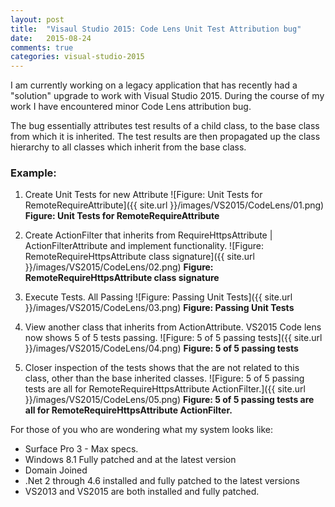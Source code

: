 ```yaml
---
layout: post
title:  "Visaul Studio 2015: Code Lens Unit Test Attribution bug"
date:   2015-08-24
comments: true
categories: visual-studio-2015
---
```

I am currently working on a legacy application that has recently had a "solution" upgrade to work with Visual Studio 2015.
During the course of my work I have encountered minor Code Lens attribution bug. 

The bug essentially attributes test results of a child class, to the base class from which it is inherited. 
The test results are then propagated up the class hierarchy to all classes which inherit from the base class. 

### Example:

1.  Create Unit Tests for new Attribute 
![Figure: Unit Tests for RemoteRequireAttribute]({{ site.url }}/images/VS2015/CodeLens/01.png)
**Figure: Unit Tests for RemoteRequireAttribute**

2.  Create ActionFilter that inherits from RequireHttpsAttribute | ActionFilterAttribute and implement functionality.
![Figure: RemoteRequireHttpsAttribute class signature]({{ site.url }}/images/VS2015/CodeLens/02.png)
**Figure: RemoteRequireHttpsAttribute class signature**

3.  Execute Tests. All Passing
![Figure: Passing Unit Tests]({{ site.url }}/images/VS2015/CodeLens/03.png)
**Figure: Passing Unit Tests**

4.  View another class that inherits from ActionAttribute. VS2015 Code lens now shows 5 of 5 tests passing.
![Figure: 5 of 5 passing tests]({{ site.url }}/images/VS2015/CodeLens/04.png)
**Figure: 5 of 5 passing tests**

5.  Closer inspection of the tests shows that the are not related to this class, other than the base inherited classes.
![Figure: 5 of 5 passing tests are all for RemoteRequireHttpsAttribute ActionFilter.]({{ site.url }}/images/VS2015/CodeLens/05.png)
**Figure: 5 of 5 passing tests are all for RemoteRequireHttpsAttribute ActionFilter.**


For those of you who are wondering what my system looks like:

- Surface Pro 3 - Max specs. 
- Windows 8.1 Fully patched and at the latest version
- Domain Joined
- .Net 2 through 4.6 installed and fully patched to the latest versions
- VS2013 and VS2015 are both installed and fully patched. 
